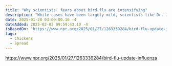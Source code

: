 ```yaml
---
title: "Why scientists' fears about bird flu are intensifying"
description: "While cases have been largely mild, scientists like Dr. Jesse Goodman, an infectious disease physician at Georgetown University and former FDA official, warn it could evolve and become more dangerous."
date: 2025-01-28 03:00:00.10 -4
dateAdded: 2025-02-03 09:59:43.10 -4
isBasedOn: "https://www.npr.org/2025/01/27/1263339284/bird-flu-update-influenza"
tags:
  - Chickens
  - Spread
---
```


https://www.npr.org/2025/01/27/1263339284/bird-flu-update-influenza
